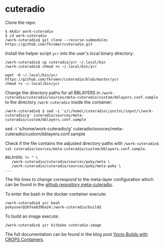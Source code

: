 # cuteradio

Clone the repo:

    $ mkdir work-cuteradio
    $ cd work-cuteradio
    /work-cuteradio$ git clone --recurse-submodules https://github.com/fkromer/cuteradio.git

Install the helper script `ycr` into the user's local binary directory:

    /work-cuteradio$ cp cuteradio/ycr ~/.local/bin
    /work-cuteradio$ chmod +x ~/.local/bin/ycr

    wget -O ~/.local/bin/ycr https://github.com/fkromer/cuteradio/blob/master/ycr
    chmod +x ~/.local/bin/ycr

Change the directory paths for all BBLAYERS in
`/work-cuteradio/cuteradio/sources/meta-cuteradio/custom/bblayers.conf.sample` to the directory `/work-cuteradio` inside the container:

    /work-cuteradio$ $ sed -i 's/\/home\/cuteradio\/yocto\/input/\/work-cuteradio/g' cuteradio/sources/meta-cuteradio/custom/bblayers.conf.sample

sed -i 's/home/work-cuteradio/g' cuteradio/sources/meta-cuteradio/custom/bblayers.conf.sample

Check if the file contains the adjusted directory paths with
`/work-cuteradio$ cat cuteradio/sources/meta-cuteradio/custom/bblayers.conf.sample`.

    BBLAYERS ?= " \
       /work-cuteradio/cuteradio/sources/poky/meta \
       /work-cuteradio/cuteradio/sources/poky/meta-poky \
    ...

The file lines to change correspond to the meta-layer configuration which can
be found in the
[github repository meta-cuteradio](https://github.com/bstubert/meta-cuteradio/blob/master/custom/bblayers.conf.sample#L9L15).

To enter the bash in the docker container execute:

    /work-cuteradio$ ycr bash
    pokyuser@26fea839ba24:/work-cuteradio/build$

To build an image execute:

    /work-cuteradio$ ycr bitbake cuteradio-image

The full documentation can be found in the blog post
[Yocto Builds with CROPS Containers](https://www.embeddeduse.com/2019/05/06/yocto-builds-with-crops-containers/).
